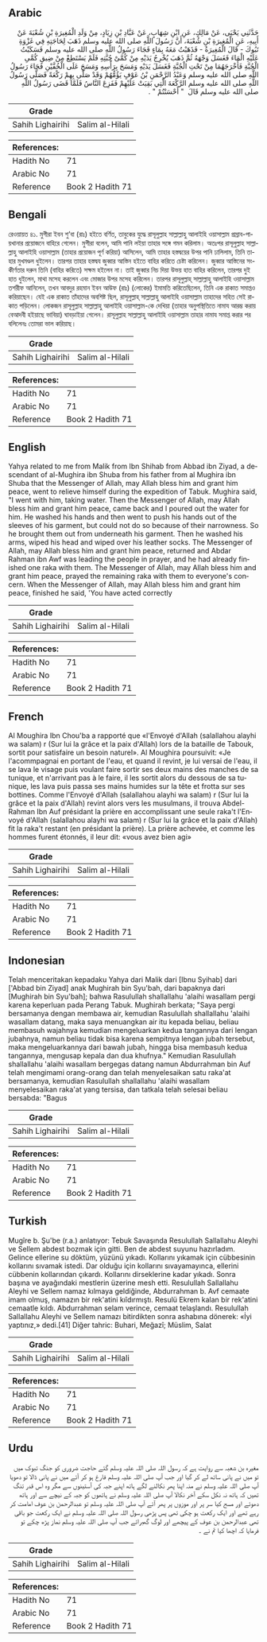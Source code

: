 ## Arabic


<div dir="rtl" lang="ar" style={{fontSize:'larger',backgroundColor:'#f8f9fa',padding:20}}>
حَدَّثَنِي يَحْيَى، عَنْ مَالِكٍ، عَنِ ابْنِ شِهَابٍ، عَنْ عَبَّادِ بْنِ زِيَادٍ، مِنْ وَلَدِ الْمُغِيرَةِ بْنِ شُعْبَةَ عَنْ أَبِيهِ، عَنِ الْمُغِيرَةِ بْنِ شُعْبَةَ، أَنَّ رَسُولَ اللَّهِ صلى الله عليه وسلم ذَهَبَ لِحَاجَتِهِ فِي غَزْوَةِ تَبُوكَ - قَالَ الْمُغِيرَةُ - فَذَهَبْتُ مَعَهُ بِمَاءٍ فَجَاءَ رَسُولُ اللَّهِ صلى الله عليه وسلم فَسَكَبْتُ عَلَيْهِ الْمَاءَ فَغَسَلَ وَجْهَهُ ثُمَّ ذَهَبَ يُخْرِجُ يَدَيْهِ مِنْ كُمَّىْ جُبَّتِهِ فَلَمْ يَسْتَطِعْ مِنْ ضِيقِ كُمَّىِ الْجُبَّةِ فَأَخْرَجَهُمَا مِنْ تَحْتِ الْجُبَّةِ فَغَسَلَ يَدَيْهِ وَمَسَحَ بِرَأْسِهِ وَمَسَحَ عَلَى الْخُفَّيْنِ فَجَاءَ رَسُولُ اللَّهِ صلى الله عليه وسلم وَعَبْدُ الرَّحْمَنِ بْنُ عَوْفٍ يَؤُمُّهُمْ وَقَدْ صَلَّى بِهِمْ رَكْعَةً فَصَلَّى رَسُولُ اللَّهِ صلى الله عليه وسلم الرَّكْعَةَ الَّتِي بَقِيَتْ عَلَيْهِمْ فَفَزِعَ النَّاسُ فَلَمَّا قَضَى رَسُولُ اللَّهِ صلى الله عليه وسلم قَالَ ‏ "‏ أَحْسَنْتُمْ ‏"‏ ‏.‏
</div>
<div style={{backgroundColor:'#f8f9fa',padding:20, marginBottom: 10}}><table> <thead> <tr> <th>Grade</th> <th></th> </tr> </thead> <tbody> <tr><td>Sahih Lighairihi</td><td>Salim al-Hilali</td></tr></tbody></table><table> <thead> <tr> <th>References:</th> <th></th> </tr> </thead> <tbody><tr><td>Hadith No</td><td>71</td></tr><tr><td>Arabic No</td><td>71</td></tr><tr><td>Reference</td><td>Book 2 Hadith 71</td></tr></tbody></table></div>

## Bengali


<div dir="ltr" lang="bn" style={{fontSize:'larger',backgroundColor:'#f8f9fa',padding:20}}>
রেওয়ায়ত ৪১. মুগীরা ইবন শু’বা (রাঃ) হইতে বর্ণিত, তাবুকের যুদ্ধে রাসূলুল্লাহ সাল্লাল্লাহু আলাইহি ওয়াসাল্লাম প্ৰস্ৰাব-পায়খানার প্রয়োজনে বাহিরে গেলেন। মুগীরা বলেন, আমি পানি লইয়া তাহার সঙ্গে গমন করিলাম। অতঃপর রাসূলুল্লাহ সাল্লাল্লাহু আলাইহি ওয়াসাল্লাম (তাহার প্রয়োজন পূর্ণ করিয়া) আসিলেন, আমি তাহার হস্তদ্বয়ের উপর পানি ঢালিলাম, তিনি তাহার মুখমণ্ডল ধুইলেন। তারপর তাহার হস্তদ্বয জুব্বার আস্তিন হইতে বাহির করিতে চেষ্টা করিলেন। জুব্বার আস্তিনের সংকীর্ণতার দরুন তিনি (বাহির করিতে) সক্ষম হইলেন না। তাই জুব্বার নিচ দিয়া উভয় হাত বাহির করিলেন, তারপর দুই হাত ধুইলেন, মাথা মসেহ করলেন এবং মোজার উপর মসেহ করিলেন। তারপর রাসূলুল্লাহ্ সাল্লাল্লাহু আলাইহি ওয়াসাল্লাম তশরীফ আনিলেন, তখন আবদুর রহমান ইবন আউফ (রাঃ) (লোকের) ইমামতি করিতেছিলেন, তিনি এক রাকাত সমাপ্তও করিয়াছেন। যেই এক রাকাত তাঁহাদের অবশিষ্ট ছিল, রাসূলুল্লাহ্ সাল্লাল্লাহু আলাইহি ওয়াসাল্লাম তাহাদের সহিত সেই রাকাত পড়িলেন। লোকজন রাসূলুল্লাহ সাল্লাল্লাহু আলাইহি ওয়াসাল্লাম-কে দেখিয়া (তাহার অনুপস্থিতিতে নামায আরম্ভ করায় বেআদবী হইয়াছে ভাবিয়া) ঘাবড়াইয়া গেলেন। রাসূলুল্লাহ সাল্লাল্লাহু আলাইহি ওয়াসাল্লাম তাহার নামায সমাপ্ত করার পর বলিলেনঃ তোমরা ভাল করিয়াছ।
</div>
<div style={{backgroundColor:'#f8f9fa',padding:20, marginBottom: 10}}><table> <thead> <tr> <th>Grade</th> <th></th> </tr> </thead> <tbody> <tr><td>Sahih Lighairihi</td><td>Salim al-Hilali</td></tr></tbody></table><table> <thead> <tr> <th>References:</th> <th></th> </tr> </thead> <tbody><tr><td>Hadith No</td><td>71</td></tr><tr><td>Arabic No</td><td>71</td></tr><tr><td>Reference</td><td>Book 2 Hadith 71</td></tr></tbody></table></div>

## English


<div dir="ltr" lang="en" style={{fontSize:'larger',backgroundColor:'#f8f9fa',padding:20}}>
Yahya related to me from Malik from Ibn Shihab from Abbad ibn Ziyad, a descendant of al-Mughira ibn Shuba from his father from al Mughira ibn Shuba that the Messenger of Allah, may Allah bless him and grant him peace, went to relieve himself during the expedition of Tabuk. Mughira said, "I went with him, taking water. Then the Messenger of Allah, may Allah bless him and grant him peace, came back and I poured out the water for him. He washed his hands and then went to push his hands out of the sleeves of his garment, but could not do so because of their narrowness. So he brought them out from underneath his garment. Then he washed his arms, wiped his head and wiped over his leather socks. The Messenger of Allah, may Allah bless him and grant him peace, returned and Abdar Rahman ibn Awf was leading the people in prayer, and he had already finished one raka with them. The Messenger of Allah, may Allah bless him and grant him peace, prayed the remaining raka with them to everyone's concern. When the Messenger of Allah, may Allah bless him and grant him peace, finished he said, 'You have acted correctly
</div>
<div style={{backgroundColor:'#f8f9fa',padding:20, marginBottom: 10}}><table> <thead> <tr> <th>Grade</th> <th></th> </tr> </thead> <tbody> <tr><td>Sahih Lighairihi</td><td>Salim al-Hilali</td></tr></tbody></table><table> <thead> <tr> <th>References:</th> <th></th> </tr> </thead> <tbody><tr><td>Hadith No</td><td>71</td></tr><tr><td>Arabic No</td><td>71</td></tr><tr><td>Reference</td><td>Book 2 Hadith 71</td></tr></tbody></table></div>

## French


<div dir="ltr" lang="fr" style={{fontSize:'larger',backgroundColor:'#f8f9fa',padding:20}}>
Al Moughira Ibn Chou'ba a rapporté que «l'Envoyé d'Allah (salallahou alayhi wa salam) r (Sur lui la grâce et la paix d'Allah) lors de la bataille de Tabouk, sortit pour satisfaire un besoin naturel». Al Moughira poursuivit: «Je l'acommpagnai en portant de l'eau, et quand il revint, je lui versai de l'eau, il se lava le visage puis voulant faire sortir ses deux mains des manches de sa tunique, et n'arrivant pas à le faire, il les sortit alors du dessous de sa tunique, les lava puis passa ses mains humides sur la tête et frotta sur ses bottines. Comme l'Envoyé d'Allah (salallahou alayhi wa salam) r (Sur lui la grâce et la paix d'Allah) revint alors vers les musulmans, il trouva Abdel-Rahman Ibn Auf présidant la prière en accomplissant une seule raka't l'Envoyé d'Allah (salallahou alayhi wa salam) r (Sur lui la grâce et la paix d'Allah) fit la raka't restant (en présidant la prière). La prière achevée, et comme les hommes furent étonnés, il leur dit: «vous avez bien agi»
</div>
<div style={{backgroundColor:'#f8f9fa',padding:20, marginBottom: 10}}><table> <thead> <tr> <th>Grade</th> <th></th> </tr> </thead> <tbody> <tr><td>Sahih Lighairihi</td><td>Salim al-Hilali</td></tr></tbody></table><table> <thead> <tr> <th>References:</th> <th></th> </tr> </thead> <tbody><tr><td>Hadith No</td><td>71</td></tr><tr><td>Arabic No</td><td>71</td></tr><tr><td>Reference</td><td>Book 2 Hadith 71</td></tr></tbody></table></div>

## Indonesian


<div dir="ltr" lang="id" style={{fontSize:'larger',backgroundColor:'#f8f9fa',padding:20}}>
Telah menceritakan kepadaku Yahya dari Malik dari [Ibnu Syihab] dari ['Abbad bin Ziyad] anak Mughirah bin Syu'bah, dari bapaknya dari [Mughirah bin Syu'bah]; bahwa Rasulullah shallallahu 'alaihi wasallam pergi karena keperluan pada Perang Tabuk. Mughirah berkata; "Saya pergi bersamanya dengan membawa air, kemudian Rasulullah shallallahu 'alaihi wasallam datang, maka saya menuangkan air itu kepada beliau, beliau membasuh wajahnya kemudian mengeluarkan kedua tangannya dari lengan jubahnya, namun beliau tidak bisa karena sempitnya lengan jubah tersebut, maka mengeluarkannya dari bawah jubah, hingga bisa membasuh kedua tangannya, mengusap kepala dan dua khufnya." Kemudian Rasulullah shallallahu 'alaihi wasallam bergegas datang namun Abdurrahman bin Auf telah mengimami orang-orang dan telah menyelesaikan satu raka'at bersamanya, kemudian Rasulullah shallallahu 'alaihi wasallam menyelesaikan raka'at yang tersisa, dan tatkala telah selesai beliau bersabda: "Bagus
</div>
<div style={{backgroundColor:'#f8f9fa',padding:20, marginBottom: 10}}><table> <thead> <tr> <th>Grade</th> <th></th> </tr> </thead> <tbody> <tr><td>Sahih Lighairihi</td><td>Salim al-Hilali</td></tr></tbody></table><table> <thead> <tr> <th>References:</th> <th></th> </tr> </thead> <tbody><tr><td>Hadith No</td><td>71</td></tr><tr><td>Arabic No</td><td>71</td></tr><tr><td>Reference</td><td>Book 2 Hadith 71</td></tr></tbody></table></div>

## Turkish


<div dir="ltr" lang="tr" style={{fontSize:'larger',backgroundColor:'#f8f9fa',padding:20}}>
Mugîre b. Şu'be (r.a.) anlatıyor: Tebuk Savaşında Resulullah Sallallahu Aleyhi ve Sellem abdest bozmak için gitti. Ben de abdest suyunu hazırladım. Gelince ellerine su döktüm, yüzünü yıkadı. Kollarını yıka­mak için cübbesinin kollarını sıvamak istedi. Dar olduğu için kollarını sıvayamayınca, ellerini cübbenin kollarından çıkardı. Kollarını dirseklerine kadar yıkadı. Sonra başına ve ayağındaki mestlerin üzerine mesh etti. Resulullah Sallallahu Aleyhi ve Sellem namaz kılmaya geldiğinde, Abdurrahman b. Avf cemaate imam olmuş, namazın bir rek'atini kıîdırmıştı. Resulü Ekrem kalan bir rek'atini cemaat­le kıldı. Abdurrahman selam verince, cemaat telaşlandı. Resulullah Sallallahu Aleyhi ve Sellem namazı bitirdikten sonra ashabına dönerek: «İyi yaptınız,» dedi.[41] Diğer tahric: Buhari, Meğazî; Müslim, Salat
</div>
<div style={{backgroundColor:'#f8f9fa',padding:20, marginBottom: 10}}><table> <thead> <tr> <th>Grade</th> <th></th> </tr> </thead> <tbody> <tr><td>Sahih Lighairihi</td><td>Salim al-Hilali</td></tr></tbody></table><table> <thead> <tr> <th>References:</th> <th></th> </tr> </thead> <tbody><tr><td>Hadith No</td><td>71</td></tr><tr><td>Arabic No</td><td>71</td></tr><tr><td>Reference</td><td>Book 2 Hadith 71</td></tr></tbody></table></div>

## Urdu


<div dir="rtl" lang="ur" style={{fontSize:'larger',backgroundColor:'#f8f9fa',padding:20}}>
مغیرہ بن شعبہ سے روایت ہے کہ رسول اللہ صلی اللہ علیہ وسلم گئے حاجت ضروری کو جنگ تبوک میں تو میں نے پانی ساتھ لے کر گیا اور جب آپ صلی اللہ علیہ وسلم فارغ ہو کر آئے میں نے پانی ڈالا تو دھویا آپ صلی اللہ علیہ وسلم نے منہ اپنا پھر نکالنے لگے ہاتھ اپنے جبہ کی آستینوں سے مگر وہ اس قدر تنگ تھیں کہ ہاتھ نہ نکل سکے آخر نکالا آپ صلی اللہ علیہ وسلم نے ہاتھوں کو جبہ کے نیچے سے اور ہاتھ دھوئے اور مسح کیا سر پر اور موزوں پر پھر آئے آپ صلی اللہ علیہ وسلم تو عبدالرحمن بن عوف امامت کر رہے تھے اور ایک رکعت ہو چکی تھی پس پڑھی رسول اللہ صلی اللہ علیہ وسلم نے ایک رکعت جو باقی تھی عبدالرحمن بن عوف کے پیچھے اور لوگ گھبرائے جب آپ صلی اللہ علیہ وسلم نماز پڑھ چکے تو فرمایا کہ اچھا کیا تم نے ۔
</div>
<div style={{backgroundColor:'#f8f9fa',padding:20, marginBottom: 10}}><table> <thead> <tr> <th>Grade</th> <th></th> </tr> </thead> <tbody> <tr><td>Sahih Lighairihi</td><td>Salim al-Hilali</td></tr></tbody></table><table> <thead> <tr> <th>References:</th> <th></th> </tr> </thead> <tbody><tr><td>Hadith No</td><td>71</td></tr><tr><td>Arabic No</td><td>71</td></tr><tr><td>Reference</td><td>Book 2 Hadith 71</td></tr></tbody></table></div>